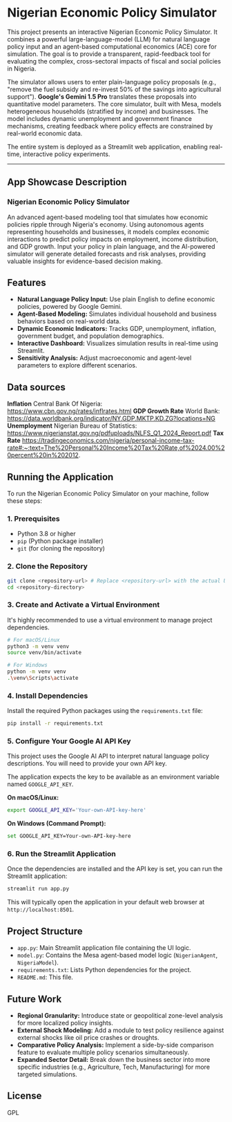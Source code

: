 # Nigerian Economic Policy Simulator

This project presents an interactive Nigerian Economic Policy Simulator. It combines a powerful large-language-model (LLM) for natural language policy input and an agent-based computational economics (ACE) core for simulation. The goal is to provide a transparent, rapid-feedback tool for evaluating the complex, cross-sectoral impacts of fiscal and social policies in Nigeria.

The simulator allows users to enter plain-language policy proposals (e.g., "remove the fuel subsidy and re-invest 50% of the savings into agricultural support"). **Google's Gemini 1.5 Pro** translates these proposals into quantitative model parameters. The core simulator, built with Mesa, models heterogeneous households (stratified by income) and businesses. The model includes dynamic unemployment and government finance mechanisms, creating feedback where policy effects are constrained by real-world economic data.

The entire system is deployed as a Streamlit web application, enabling real-time, interactive policy experiments.

-------
## App Showcase Description

### Nigerian Economic Policy Simulator
An advanced agent-based modeling tool that simulates how economic policies ripple through Nigeria's economy. Using autonomous agents representing households and businesses, it models complex economic interactions to predict policy impacts on employment, income distribution, and GDP growth. Input your policy in plain language, and the AI-powered simulator will generate detailed forecasts and risk analyses, providing valuable insights for evidence-based decision making.

## Features

* **Natural Language Policy Input:** Use plain English to define economic policies, powered by Google Gemini.
* **Agent-Based Modeling:** Simulates individual household and business behaviors based on real-world data.
* **Dynamic Economic Indicators:** Tracks GDP, unemployment, inflation, government budget, and population demographics.
* **Interactive Dashboard:** Visualizes simulation results in real-time using Streamlit.
* **Sensitivity Analysis:** Adjust macroeconomic and agent-level parameters to explore different scenarios.

## Data sources
**Inflation** Central Bank Of Nigeria: https://www.cbn.gov.ng/rates/inflrates.html
**GDP Growth Rate** World Bank: https://data.worldbank.org/indicator/NY.GDP.MKTP.KD.ZG?locations=NG
**Unemployment** Nigerian Bureau of Statistics: https://www.nigerianstat.gov.ng/pdfuploads/NLFS_Q1_2024_Report.pdf
**Tax Rate** https://tradingeconomics.com/nigeria/personal-income-tax-rate#:~:text=The%20Personal%20Income%20Tax%20Rate,of%2024.00%20percent%20in%202012.

## Running the Application

To run the Nigerian Economic Policy Simulator on your machine, follow these steps:

### 1. Prerequisites

* Python 3.8 or higher
* `pip` (Python package installer)
* `git` (for cloning the repository)

### 2. Clone the Repository

```bash
git clone <repository-url> # Replace <repository-url> with the actual URL of your Git repository
cd <repository-directory>
```

### 3. Create and Activate a Virtual Environment

It's highly recommended to use a virtual environment to manage project dependencies.

```bash
# For macOS/Linux
python3 -m venv venv
source venv/bin/activate

# For Windows
python -m venv venv
.\venv\Scripts\activate
```

### 4. Install Dependencies

Install the required Python packages using the `requirements.txt` file:

```bash
pip install -r requirements.txt
```

### 5. Configure Your Google AI API Key

This project uses the Google AI API to interpret natural language policy descriptions. You will need to provide your own API key.

The application expects the key to be available as an environment variable named `GOOGLE_API_KEY`.

**On macOS/Linux:**

```bash
export GOOGLE_API_KEY='Your-own-API-key-here'
```

**On Windows (Command Prompt):**

```bash
set GOOGLE_API_KEY=Your-own-API-key-here
```

### 6. Run the Streamlit Application

Once the dependencies are installed and the API key is set, you can run the Streamlit application:

```bash
streamlit run app.py
```

This will typically open the application in your default web browser at `http://localhost:8501`.

## Project Structure

* `app.py`: Main Streamlit application file containing the UI logic.
* `model.py`: Contains the Mesa agent-based model logic (`NigerianAgent`, `NigeriaModel`).
* `requirements.txt`: Lists Python dependencies for the project.
* `README.md`: This file.

## Future Work

* **Regional Granularity:** Introduce state or geopolitical zone-level analysis for more localized policy insights.
* **External Shock Modeling:** Add a module to test policy resilience against external shocks like oil price crashes or droughts.
* **Comparative Policy Analysis:** Implement a side-by-side comparison feature to evaluate multiple policy scenarios simultaneously.
* **Expanded Sector Detail:** Break down the business sector into more specific industries (e.g., Agriculture, Tech, Manufacturing) for more targeted simulations.


## License

GPL
